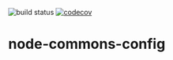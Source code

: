 ![build status](https://travis-ci.org/thinkbaer/node-commones-config.svg?branch=master)
[![codecov](https://codecov.io/gh/thinkbaer/node-commons-config/branch/master/graph/badge.svg)](https://codecov.io/gh/thinkbaer/node-commons-config)


# node-commons-config